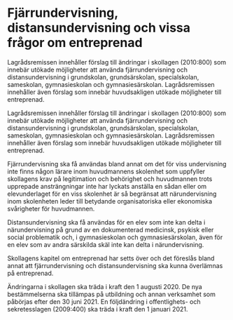 # Fjärrundervisning, distansundervisning och vissa frågor om entreprenad

Lagrådsremissen innehåller förslag till ändringar i skollagen (2010:800) som innebär utökade möjligheter att använda fjärrundervisning och distansundervisning i grundskolan, grundsärskolan, specialskolan, sameskolan, gymnasieskolan och gymnasiesärskolan. Lagrådsremissen innehåller även förslag som innebär huvudsakligen utökade möjligheter till
entreprenad.

Lagrådsremissen innehåller förslag till ändringar i skollagen (2010:800) som innebär utökade möjligheter att använda fjärrundervisning och distansundervisning i grundskolan, grundsärskolan, specialskolan, sameskolan, gymnasieskolan och gymnasiesärskolan. Lagrådsremissen innehåller även förslag som innebär huvudsakligen utökade möjligheter till
entreprenad.

Fjärrundervisning ska få användas bland annat om det för viss undervisning inte finns någon lärare inom huvudmannens skolenhet som uppfyller skollagens krav på legitimation och behörighet och huvudmannen trots upprepade ansträngningar inte har lyckats anställa en sådan eller om elevunderlaget för en viss skolenhet är så begränsat att närundervisning inom skolenheten leder till betydande organisatoriska eller ekonomiska svårigheter för huvudmannen.

Distansundervisning ska få användas för en elev som inte kan delta i närundervisning på grund av en dokumenterad medicinsk, psykisk eller social problematik och, i gymnasieskolan och gymnasiesärskolan, även för en elev som av andra särskilda skäl inte kan delta i närundervisning.

Skollagens kapitel om entreprenad har setts över och det föreslås bland annat att fjärrundervisning och distansundervisning ska kunna överlämnas på entreprenad.

Ändringarna i skollagen ska träda i kraft den 1 augusti 2020. De nya bestämmelserna ska tillämpas på utbildning och annan verksamhet som påbörjas efter den 30 juni 2021. En följdändring i offentlighets- och sekretesslagen (2009:400) ska träda i kraft den 1 januari 2021.

